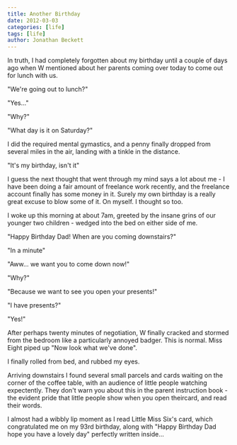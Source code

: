 ```yaml
---
title: Another Birthday
date: 2012-03-03
categories: [life]
tags: [life]
author: Jonathan Beckett
---
```


In truth, I had completely forgotten about my birthday until a couple of days ago when W mentioned about her parents coming over today to come out for lunch with us.

"We're going out to lunch?"

"Yes..."

"Why?"

"What day is it on Saturday?"

I did the required mental gymastics, and a penny finally dropped from several miles in the air, landing with a tinkle in the distance.

"It's my birthday, isn't it"

I guess the next thought that went through my mind says a lot about me - I have been doing a fair amount of freelance work recently, and the freelance account finally has some money in it. Surely my own birthday is a really great excuse to blow some of it. On myself. I thought so too.

I woke up this morning at about 7am, greeted by the insane grins of our younger two children - wedged into the bed on either side of me.

"Happy Birthday Dad! When are you coming downstairs?"

"In a minute"

"Aww... we want you to come down now!"

"Why?"

"Because we want to see you open your presents!"

"I have presents?"

"Yes!"

After perhaps twenty minutes of negotiation, W finally cracked and stormed from the bedroom like a particularly annoyed badger. This is normal. Miss Eight piped up "Now look what we've done".

I finally rolled from bed, and rubbed my eyes.

Arriving downstairs I found several small parcels and cards waiting on the corner of the coffee table, with an audience of little people watching expectently. They don't warn you about this in the parent instruction book - the evident pride that little people show when you open theircard, and read their words.

I almost had a wibbly lip moment as I read Little Miss Six's card, which congratulated me on my 93rd birthday, along with "Happy Birthday Dad hope you have a lovely day" perfectly written inside...